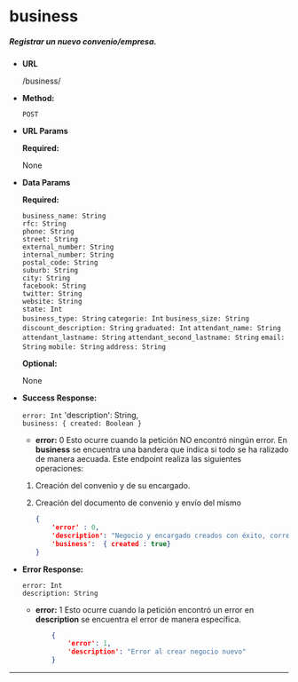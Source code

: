 # **business**

##### Registrar un nuevo convenio/empresa.

* **URL**

  /business/

* **Method:**

  `POST`
  
*  **URL Params**

   **Required:**

    None
 
* **Data Params**
    
    **Required:**

    `business_name: String`  
    `rfc: String`  
    `phone: String`  
    `street: String`  
    `external_number: String`  
    `internal_number: String`  
    `postal_code: String`  
    `suburb: String`  
    `city: String`  
    `facebook: String`  
    `twitter: String`  
    `website: String`  
    `state: Int`  
    `business_type: String`
    `categorie: Int`
    `business_size: String`
    `discount_description: String`
    `graduated: Int`
    `attendant_name: String`
    `attendant_lastname: String`
    `attendant_second_lastname: String`
    `email: String`
    `mobile: String`
    `address: String`


    **Optional:**
    
    None
        
* **Success Response:**

    `error: Int` 
    'description': String,   
    `business: { created: Boolean }`  
    
    * **error:** 0
    Esto ocurre cuando la petición NO encontró ningún error. En **business** se encuentra una bandera que indica si todo se ha ralizado de manera aecuada. Este endpoint realiza las siguientes operaciones:

    1. Creación del convenio y de su encargado.
    2. Creación del documento de convenio y envío del mismo 
    
		```json
		{
			'error' : 0,
			'description': "Negocio y encargado creados con éxito, correos enviados",
			'business':  { created : true}
      	}
        
* **Error Response:** 
    
    `error: Int`  
    `description: String`

  * **error:** 1
    Esto ocurre cuando la petición encontró un error en  **description** se encuentra el error de manera específica.

    ```json
        {
            'error': 1,
            'description': "Error al crear negocio nuevo"
        }
      ```

***